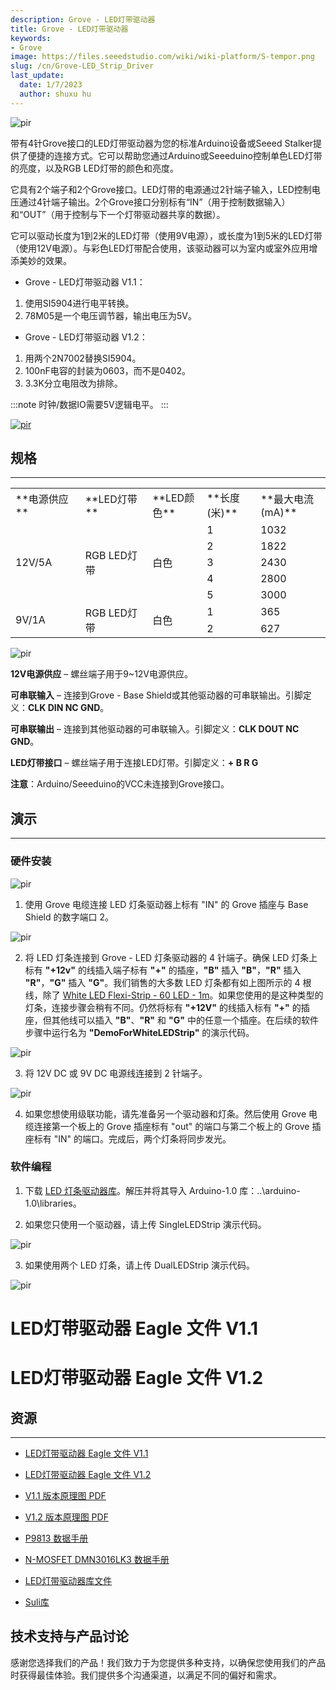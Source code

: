 ```yaml
---
description: Grove - LED灯带驱动器
title: Grove - LED灯带驱动器
keywords:
- Grove
image: https://files.seeedstudio.com/wiki/wiki-platform/S-tempor.png
slug: /cn/Grove-LED_Strip_Driver
last_update:
  date: 1/7/2023
  author: shuxu hu
---
```


<!-- ![](https://files.seeedstudio.com/wiki/Grove-LED_Strip_Driver/img/Grove-LED_Strip_Driver.jpg) -->
<p style={{textAlign: 'center'}}><img src="https://files.seeedstudio.com/wiki/Grove-LED_Strip_Driver/img/Grove-LED_Strip_Driver.jpg" alt="pir" width={600} height="auto" /></p>

带有4针Grove接口的LED灯带驱动器为您的标准Arduino设备或Seeed Stalker提供了便捷的连接方式。它可以帮助您通过Arduino或Seeeduino控制单色LED灯带的亮度，以及RGB LED灯带的颜色和亮度。

它具有2个端子和2个Grove接口。LED灯带的电源通过2针端子输入，LED控制电压通过4针端子输出。2个Grove接口分别标有“IN”（用于控制数据输入）和“OUT”（用于控制与下一个灯带驱动器共享的数据）。

它可以驱动长度为1到2米的LED灯带（使用9V电源），或长度为1到5米的LED灯带（使用12V电源）。与彩色LED灯带配合使用，该驱动器可以为室内或室外应用增添美妙的效果。

*   Grove - LED灯带驱动器 V1.1：
 1. 使用SI5904进行电平转换。
 2. 78M05是一个电压调节器，输出电压为5V。

*   Grove - LED灯带驱动器 V1.2：
 1. 用两个2N7002替换SI5904。
 2. 100nF电容的封装为0603，而不是0402。
 3. 3.3K分立电阻改为排除。

:::note
    时钟/数据IO需要5V逻辑电平。
:::
<!-- [![](https://files.seeedstudio.com/wiki/Seeed-WiKi/docs/images/300px-Get_One_Now_Banner-ragular.png)](https://www.seeedstudio.com/Grove-LED-Strip-Driver-p-1197.html) -->
[<p><img src="https://files.seeedstudio.com/wiki/common/Get_One_Now_Banner.png" alt="pir" width={600} height="auto" /></p>](https://www.seeedstudio.com/Grove-LED-Strip-Driver-p-1197.html)

##   规格
---
<table>
<tr>
<td width="150"> **电源供应**</td>
<td width="150"> **LED灯带**</td>
<td width="100"> **LED颜色**</td>
<td width="100"> **长度(米)**</td>
<td width="150"> **最大电流(mA)**</td>
</tr>
<tr>
<td rowspan="5"> 12V/5A</td>
<td rowspan="5"> RGB LED灯带</td>
<td rowspan="5"> 白色</td>
<td> 1</td>
<td> 1032</td>
</tr>
<tr>
<td> 2</td>
<td> 1822</td>
</tr>
<tr>
<td> 3</td>
<td> 2430</td>
</tr>
<tr>
<td> 4</td>
<td> 2800</td>
</tr>
<tr>
<td> 5</td>
<td> 3000</td>
</tr>
<tr>
<td rowspan="2"> 9V/1A</td>
<td rowspan="2"> RGB LED灯带</td>
<td rowspan="2"> 白色</td>
<td> 1</td>
<td> 365</td>
</tr>
<tr>
<td> 2</td>
<td> 627</td>
</tr>
</table>

<!-- ![](https://files.seeedstudio.com/wiki/Grove-LED_Strip_Driver/img/LED_Strip_Driver_Interface3.jpg) -->
<p style={{textAlign: 'center'}}><img src="https://files.seeedstudio.com/wiki/Grove-LED_Strip_Driver/img/LED_Strip_Driver_Interface3.jpg" alt="pir" width={600} height="auto" /></p>

**12V电源供应** – 螺丝端子用于9~12V电源供应。

**可串联输入** – 连接到Grove - Base Shield或其他驱动器的可串联输出。引脚定义：**CLK DIN NC GND**。

**可串联输出** – 连接到其他驱动器的可串联输入。引脚定义：**CLK DOUT NC GND**。

**LED灯带接口** – 螺丝端子用于连接LED灯带。引脚定义：**+ B R G**

**注意**：Arduino/Seeeduino的VCC未连接到Grove接口。

## 演示
---
### 硬件安装

<!-- ![](https://files.seeedstudio.com/wiki/Grove-LED_Strip_Driver/img/LED_Strip_Driver_hardware_install_Step1.jpg) -->
  <p style={{textAlign: 'center'}}><img src="https://files.seeedstudio.com/wiki/Grove-LED_Strip_Driver/img/LED_Strip_Driver_hardware_install_Step1.jpg" alt="pir" width={600} height="auto" /></p>

1. 使用 Grove 电缆连接 LED 灯条驱动器上标有 "IN" 的 Grove 插座与 Base Shield 的数字端口 2。

<!-- ![](https://files.seeedstudio.com/wiki/Grove-LED_Strip_Driver/img/LED_Strip_Driver_hardware_install_Step2.jpg) -->
  <p style={{textAlign: 'center'}}><img src="https://files.seeedstudio.com/wiki/Grove-LED_Strip_Driver/img/LED_Strip_Driver_hardware_install_Step2.jpg" alt="pir" width={600} height="auto" /></p>

2. 将 LED 灯条连接到 Grove - LED 灯条驱动器的 4 针端子。确保 LED 灯条上标有 **"+12v"** 的线插入端子标有 **"+"** 的插座，**"B"** 插入 **"B"**，**"R"** 插入 **"R"**，**"G"** 插入 **"G"**。我们销售的大多数 LED 灯条都有如上图所示的 4 根线，除了 [White LED Flexi-Strip - 60 LED - 1m](https://www.seeedstudio.com/depot/white-led-flexistrip-60-led1m-p-1122.html?cPath=207)。如果您使用的是这种类型的灯条，连接步骤会稍有不同。仍然将标有 **"+12V"** 的线插入标有 **"+"** 的插座，但其他线可以插入 **"B"**、**"R"** 和 **"G"** 中的任意一个插座。在后续的软件步骤中运行名为 **"DemoForWhiteLEDStrip"** 的演示代码。

<!-- ![](https://files.seeedstudio.com/wiki/Grove-LED_Strip_Driver/img/LED_Strip_Driver_hardware_install_Step3.jpg) -->
  <p style={{textAlign: 'center'}}><img src="https://files.seeedstudio.com/wiki/Grove-LED_Strip_Driver/img/LED_Strip_Driver_hardware_install_Step3.jpg" alt="pir" width={600} height="auto" /></p>

3. 将 12V DC 或 9V DC 电源线连接到 2 针端子。

<!-- ![](https://files.seeedstudio.com/wiki/Grove-LED_Strip_Driver/img/LED_Strip_Driver_hardware_install_Step4.jpg) -->
  <p style={{textAlign: 'center'}}><img src="https://files.seeedstudio.com/wiki/Grove-LED_Strip_Driver/img/LED_Strip_Driver_hardware_install_Step4.jpg" alt="pir" width={600} height="auto" /></p>

4. 如果您想使用级联功能，请先准备另一个驱动器和灯条。然后使用 Grove 电缆连接第一个板上的 Grove 插座标有 "out" 的端口与第二个板上的 Grove 插座标有 "IN" 的端口。完成后，两个灯条将同步发光。

### 软件编程

1. 下载 [LED 灯条驱动器库](https://files.seeedstudio.com/wiki/Grove-LED_Strip_Driver/res/LEDStripDriver_library.zip)。解压并将其导入 Arduino-1.0 库：..\arduino-1.0\libraries。

2. 如果您只使用一个驱动器，请上传 SingleLEDStrip 演示代码。
<!-- ![](https://files.seeedstudio.com/wiki/Grove-LED_Strip_Driver/img/SingleLEDStripDemo.jpg) -->
  <p style={{textAlign: 'center'}}><img src="https://files.seeedstudio.com/wiki/Grove-LED_Strip_Driver/img/SingleLEDStripDemo.jpg" alt="pir" width={600} height="auto" /></p>

3. 如果使用两个 LED 灯条，请上传 DualLEDStrip 演示代码。
<!-- ![](https://files.seeedstudio.com/wiki/Grove-LED_Strip_Driver/img/DualLEDStripDemo.jpg) -->
  <p style={{textAlign: 'center'}}><img src="https://files.seeedstudio.com/wiki/Grove-LED_Strip_Driver/img/DualLEDStripDemo.jpg" alt="pir" width={600} height="auto" /></p>

# LED灯带驱动器 Eagle 文件 V1.1
<div className="altium-ecad-viewer" data-project-src="https://files.seeedstudio.com/wiki/Grove-LED_Strip_Driver/res/LED_Strip_driver_eagle_files.zip" style={{borderRadius: '0px 0px 4px 4px', height: 500, borderStyle: 'solid', borderWidth: 1, borderColor: 'rgb(241, 241, 241)', overflow: 'hidden', maxWidth: 1280, maxHeight: 700, boxSizing: 'border-box'}}>
</div>


# LED灯带驱动器 Eagle 文件 V1.2
<div className="altium-ecad-viewer" data-project-src="https://files.seeedstudio.com/wiki/Grove-LED_Strip_Driver/res/LED_Strip_Driver_eagle_file_V1.2.zip" style={{borderRadius: '0px 0px 4px 4px', height: 500, borderStyle: 'solid', borderWidth: 1, borderColor: 'rgb(241, 241, 241)', overflow: 'hidden', maxWidth: 1280, maxHeight: 700, boxSizing: 'border-box'}}>
</div>



##   资源
---
*   [LED灯带驱动器 Eagle 文件 V1.1](https://files.seeedstudio.com/wiki/Grove-LED_Strip_Driver/res/LED_Strip_driver_eagle_files.zip)

*   [LED灯带驱动器 Eagle 文件 V1.2](https://files.seeedstudio.com/wiki/Grove-LED_Strip_Driver/res/LED_Strip_Driver_eagle_file_V1.2.zip)

*   [V1.1 版本原理图 PDF](https://files.seeedstudio.com/wiki/Grove-LED_Strip_Driver/res/LED_Strip_driver.pdf)

*   [V1.2 版本原理图 PDF](https://files.seeedstudio.com/wiki/Grove-LED_Strip_Driver/res/Grove-LED_Strip_driver_V1.2.pdf)

*   [P9813 数据手册](https://files.seeedstudio.com/wiki/Grove-LED_Strip_Driver/res/P9813_datasheet.pdf)

*   [N-MOSFET DMN3016LK3 数据手册](https://files.seeedstudio.com/wiki/Grove-LED_Strip_Driver/res/N-MOSFET_DMN3016LK3_Datasheet.pdf)

*   [LED灯带驱动器库文件](https://files.seeedstudio.com/wiki/Grove-LED_Strip_Driver/res/LEDStripDriver_library.zip)

*   [Suli库](https://github.com/Seeed-Studio/LED_Strip_Suli)

## 技术支持与产品讨论
感谢您选择我们的产品！我们致力于为您提供多种支持，以确保您使用我们的产品时获得最佳体验。我们提供多个沟通渠道，以满足不同的偏好和需求。

<div class="button_tech_support_container">
<a href="https://forum.seeedstudio.com/" class="button_forum"></a> 
<a href="https://www.seeedstudio.com/contacts" class="button_email"></a>
</div>

<div class="button_tech_support_container">
<a href="https://discord.gg/eWkprNDMU7" class="button_discord"></a> 
<a href="https://github.com/Seeed-Studio/wiki-documents/discussions/69" class="button_discussion"></a>
</div>